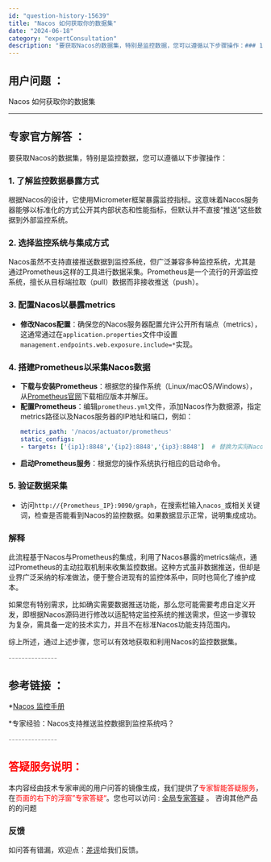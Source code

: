 ```yaml
---
id: "question-history-15639"
title: "Nacos 如何获取你的数据集"
date: "2024-06-18"
category: "expertConsultation"
description: "要获取Nacos的数据集，特别是监控数据，您可以遵循以下步骤操作：### 1. **了解监控数据暴露方式**根据Nacos的设计，它使用Micrometer框架暴露监控指标。这意味着Nacos服务器能够以标准化的方式公开其内部状态和性能指标，但默认并不直接“推送”这些数据到外部监控系统。### 2."
---
```


## 用户问题 ： 
 Nacos 如何获取你的数据集  

---------------
## 专家官方解答 ：

要获取Nacos的数据集，特别是监控数据，您可以遵循以下步骤操作：

### 1. **了解监控数据暴露方式**
根据Nacos的设计，它使用Micrometer框架暴露监控指标。这意味着Nacos服务器能够以标准化的方式公开其内部状态和性能指标，但默认并不直接“推送”这些数据到外部监控系统。

### 2. **选择监控系统与集成方式**
Nacos虽然不支持直接推送数据到监控系统，但广泛兼容多种监控系统，尤其是通过Prometheus这样的工具进行数据采集。Prometheus是一个流行的开源监控系统，擅长从目标端拉取（pull）数据而非接收推送（push）。

### 3. **配置Nacos以暴露metrics**
- **修改Nacos配置**：确保您的Nacos服务器配置允许公开所有端点（metrics），这通常通过在`application.properties`文件中设置`management.endpoints.web.exposure.include=*`实现。
  
### 4. **搭建Prometheus以采集Nacos数据**
- **下载与安装Prometheus**：根据您的操作系统（Linux/macOS/Windows），从[Prometheus官网](https://prometheus.io/download/)下载相应版本并解压。
- **配置Prometheus**：编辑`prometheus.yml`文件，添加Nacos作为数据源，指定metrics路径以及Nacos服务器的IP地址和端口，例如：
  ```yaml
  metrics_path: '/nacos/actuator/prometheus'
  static_configs:
  - targets: ['{ip1}:8848','{ip2}:8848','{ip3}:8848']  # 替换为实际Nacos服务器IP
  ```
- **启动Prometheus服务**：根据您的操作系统执行相应的启动命令。

### 5. **验证数据采集**
- 访问`http://{Prometheus_IP}:9090/graph`，在搜索栏输入`nacos_`或相关关键词，检查是否能看到Nacos的监控数据。如果数据显示正常，说明集成成功。

### 解释
此流程基于Nacos与Prometheus的集成，利用了Nacos暴露的metrics端点，通过Prometheus的主动拉取机制来收集监控数据。这种方式虽非数据推送，但却是业界广泛采纳的标准做法，便于整合进现有的监控体系中，同时也简化了维护成本。

如果您有特别需求，比如确实需要数据推送功能，那么您可能需要考虑自定义开发，即根据Nacos源码进行修改以适配特定监控系统的推送需求，但这一步骤较为复杂，需具备一定的技术实力，并且不在标准Nacos功能支持范围内。

综上所述，通过上述步骤，您可以有效地获取和利用Nacos的监控数据集。


<font color="#949494">---------------</font> 


## 参考链接 ：

*[Nacos 监控手册](https://nacos.io/docs/latest/guide/admin/monitor-guide)
 
 *专家经验：Nacos支持推送监控数据到监控系统吗？ 


 <font color="#949494">---------------</font> 
 


## <font color="#FF0000">答疑服务说明：</font> 

本内容经由技术专家审阅的用户问答的镜像生成，我们提供了<font color="#FF0000">专家智能答疑服务</font>，在<font color="#FF0000">页面的右下的浮窗”专家答疑“</font>。您也可以访问 : [全局专家答疑](https://answer.opensource.alibaba.com/docs/intro) 。 咨询其他产品的的问题

### 反馈
如问答有错漏，欢迎点：[差评](https://ai.nacos.io/user/feedbackByEnhancerGradePOJOID?enhancerGradePOJOId=15691)给我们反馈。
